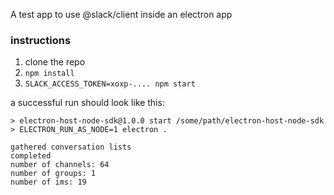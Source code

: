 A test app to use @slack/client inside an electron app

### instructions

1. clone the repo
2. `npm install`
3. `SLACK_ACCESS_TOKEN=xoxp-.... npm start`

a successful run should look like this:

```
> electron-host-node-sdk@1.0.0 start /some/path/electron-host-node-sdk
> ELECTRON_RUN_AS_NODE=1 electron .

gathered conversation lists
completed
number of channels: 64
number of groups: 1
number of ims: 19
```
